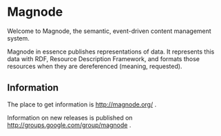# Magnode #
Welcome to Magnode, the semantic, event-driven content management system.

Magnode in essence publishes representations of data. It represents this data with RDF, Resource Description Framework, and formats those resources when they are dereferenced (meaning, requested).

## Information ##
The place to get information is http://magnode.org/ .

Information on new releases is published on http://groups.google.com/group/magnode .

